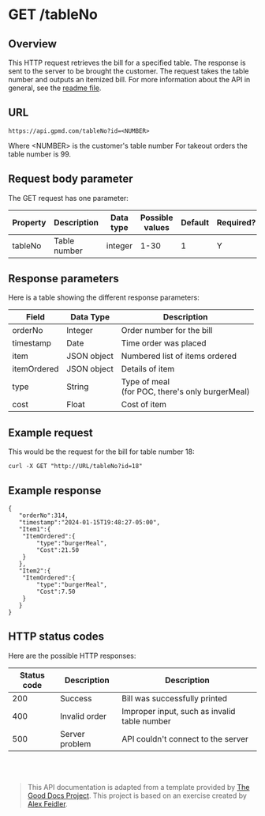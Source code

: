 # GET /tableNo

## Overview

This HTTP request retrieves the bill for a specified table. The response is sent to the server to be brought the customer. The request takes the table number and outputs an itemized bill. For more information about the API in general, see the [readme file](readme.md).

## URL
```
https://api.gpmd.com/tableNo?id=<NUMBER>
```

Where \<NUMBER> is the customer's table number
For takeout orders the table number is 99.
## Request body parameter

The GET request has one parameter:

| Property | Description  | Data type | Possible values | Default | Required? |
|----------|--------------|-----------|-----------------|---------|-----------|
| tableNo  | Table number | integer   | 1-30            | 1       | Y         |

## Response parameters

Here is a table showing the different response parameters:

| Field       | Data Type   | Description                                        |
|-------------|-------------|----------------------------------------------------|
| orderNo    | Integer     | Order number for the bill                          |
| timestamp   | Date        | Time order was placed                              |
| item        | JSON object | Numbered list of items ordered                                       |
| itemOrdered | JSON object | Details of item                                    |
| type        | String      | Type of meal<br>(for POC, there's only burgerMeal) |
| cost        | Float       | Cost of item                                       |

## Example request

This would be the request for the bill for table number 18:

``` none
curl -X GET "http://URL/tableNo?id=18"
```

## Example response

```
{
   "orderNo":314,
   "timestamp":"2024-01-15T19:48:27-05:00",
   "Item1":{
  	"ItemOrdered":{
     	"type":"burgerMeal",
     	"Cost":21.50
  	}
   },
   "Item2":{
  	"ItemOrdered":{
     	"type":"burgerMeal",
     	"Cost":7.50
  	}
   }
}
```

## HTTP status codes

Here are the possible HTTP responses:

| Status code | Description    | Description                                            |
|-------------|----------------|--------------------------------------------------------|
| 200         | Success        | Bill was successfully printed |
| 400         | Invalid order  | Improper input, such as invalid table number            |
| 500         | Server problem | API couldn't connect to the server                     |

<br>
<br>

> This API documentation is adapted from a template provided by <a href="https://thegooddocsproject.dev/">The Good Docs Project</a>. This project is based on an exercise created by <a href="https://www.linkedin.com/feed/update/urn:li:activity:6626465471241732096/">Alex Feidler</a>.

